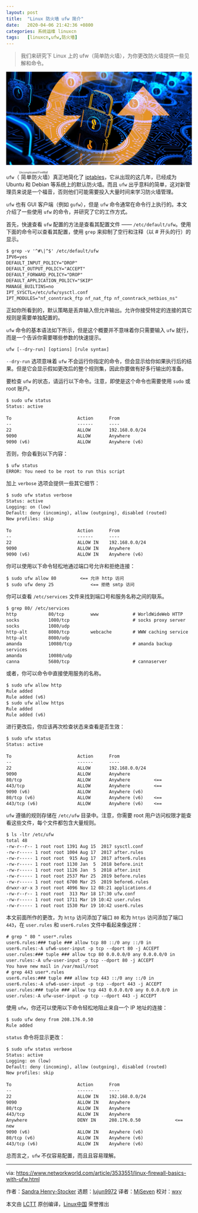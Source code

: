 ```yaml
---
layout: post
title:	"Linux 防火墙 ufw 简介"
date:	2020-04-06 21:42:36 +0800 
categories:	系统运维 linuxcn 
tags:	[linuxcn,ufw,防火墙]
---
```




> 
> 我们来研究下 Linux 上的 ufw（简单防火墙），为你更改防火墙提供一些见解和命令。
> 
> 
> 


![](/Asserts/Images/album/202004/06/214125xi69it9e95ke9hei.jpg)


`ufw`（<ruby> 简单防火墙 <rt>  Uncomplicated FireWall </rt></ruby>）真正地简化了 [iptables](https://www.networkworld.com/article/2716098/working-with-iptables.html)，它从出现的这几年，已经成为 Ubuntu 和 Debian 等系统上的默认防火墙。而且 `ufw` 出乎意料的简单，这对新管理员来说是一个福音，否则他们可能需要投入大量时间来学习防火墙管理。


`ufw` 也有 GUI 客户端（例如 `gufw`），但是 `ufw` 命令通常在命令行上执行的。本文介绍了一些使用 `ufw` 的命令，并研究了它的工作方式。


首先，快速查看 `ufw` 配置的方法是查看其配置文件 —— `/etc/default/ufw`。使用下面的命令可以查看其配置，使用 `grep` 来抑制了空行和注释（以 # 开头的行）的显示。



```
$ grep -v '^#\|^$' /etc/default/ufw
IPV6=yes
DEFAULT_INPUT_POLICY="DROP"
DEFAULT_OUTPUT_POLICY="ACCEPT"
DEFAULT_FORWARD_POLICY="DROP"
DEFAULT_APPLICATION_POLICY="SKIP"
MANAGE_BUILTINS=no
IPT_SYSCTL=/etc/ufw/sysctl.conf
IPT_MODULES="nf_conntrack_ftp nf_nat_ftp nf_conntrack_netbios_ns"
```

正如你所看到的，默认策略是丢弃输入但允许输出。允许你接受特定的连接的其它规则是需要单独配置的。


`ufw` 命令的基本语法如下所示，但是这个概要并不意味着你只需要输入 `ufw` 就行，而是一个告诉你需要哪些参数的快速提示。



```
ufw [--dry-run] [options] [rule syntax]
```

`--dry-run` 选项意味着 `ufw` 不会运行你指定的命令，但会显示给你如果执行后的结果。但是它会显示假如更改后的整个规则集，因此你要做有好多行输出的准备。


要检查 `ufw` 的状态，请运行以下命令。注意，即使是这个命令也需要使用 `sudo` 或 root 账户。



```
$ sudo ufw status
Status: active

To                         Action      From
--                         ------      ----
22                         ALLOW       192.168.0.0/24
9090                       ALLOW       Anywhere
9090 (v6)                  ALLOW       Anywhere (v6)
```

否则，你会看到以下内容：



```
$ ufw status
ERROR: You need to be root to run this script
```

加上 `verbose` 选项会提供一些其它细节：



```
$ sudo ufw status verbose
Status: active
Logging: on (low)
Default: deny (incoming), allow (outgoing), disabled (routed)
New profiles: skip

To                         Action      From
--                         ------      ----
22                         ALLOW IN    192.168.0.0/24
9090                       ALLOW IN    Anywhere
9090 (v6)                  ALLOW IN    Anywhere (v6)
```

你可以使用以下命令轻松地通过端口号允许和拒绝连接：



```
$ sudo ufw allow 80         <== 允许 http 访问
$ sudo ufw deny 25              <== 拒绝 smtp 访问
```

你可以查看 `/etc/services` 文件来找到端口号和服务名称之间的联系。



```
$ grep 80/ /etc/services
http            80/tcp          www             # WorldWideWeb HTTP
socks           1080/tcp                        # socks proxy server
socks           1080/udp
http-alt        8080/tcp        webcache        # WWW caching service
http-alt        8080/udp
amanda          10080/tcp                       # amanda backup services
amanda          10080/udp
canna           5680/tcp                        # cannaserver
```

或者，你可以命令中直接使用服务的名称。



```
$ sudo ufw allow http
Rule added
Rule added (v6)
$ sudo ufw allow https
Rule added
Rule added (v6)
```

进行更改后，你应该再次检查状态来查看是否生效：



```
$ sudo ufw status
Status: active

To                         Action      From
--                         ------      ----
22                         ALLOW       192.168.0.0/24
9090                       ALLOW       Anywhere
80/tcp                     ALLOW       Anywhere         <==
443/tcp                    ALLOW       Anywhere         <==
9090 (v6)                  ALLOW       Anywhere (v6)
80/tcp (v6)                ALLOW       Anywhere (v6)    <==
443/tcp (v6)               ALLOW       Anywhere (v6)    <==
```

`ufw` 遵循的规则存储在 `/etc/ufw` 目录中。注意，你需要 root 用户访问权限才能查看这些文件，每个文件都包含大量规则。



```
$ ls -ltr /etc/ufw
total 48
-rw-r--r-- 1 root root 1391 Aug 15  2017 sysctl.conf
-rw-r----- 1 root root 1004 Aug 17  2017 after.rules
-rw-r----- 1 root root  915 Aug 17  2017 after6.rules
-rw-r----- 1 root root 1130 Jan  5  2018 before.init
-rw-r----- 1 root root 1126 Jan  5  2018 after.init
-rw-r----- 1 root root 2537 Mar 25  2019 before.rules
-rw-r----- 1 root root 6700 Mar 25  2019 before6.rules
drwxr-xr-x 3 root root 4096 Nov 12 08:21 applications.d
-rw-r--r-- 1 root root  313 Mar 18 17:30 ufw.conf
-rw-r----- 1 root root 1711 Mar 19 10:42 user.rules
-rw-r----- 1 root root 1530 Mar 19 10:42 user6.rules
```

本文前面所作的更改，为 `http` 访问添加了端口 `80` 和为 `https` 访问添加了端口 `443`，在 `user.rules` 和 `user6.rules` 文件中看起来像这样：



```
# grep " 80 " user*.rules
user6.rules:### tuple ### allow tcp 80 ::/0 any ::/0 in
user6.rules:-A ufw6-user-input -p tcp --dport 80 -j ACCEPT
user.rules:### tuple ### allow tcp 80 0.0.0.0/0 any 0.0.0.0/0 in
user.rules:-A ufw-user-input -p tcp --dport 80 -j ACCEPT
You have new mail in /var/mail/root
# grep 443 user*.rules
user6.rules:### tuple ### allow tcp 443 ::/0 any ::/0 in
user6.rules:-A ufw6-user-input -p tcp --dport 443 -j ACCEPT
user.rules:### tuple ### allow tcp 443 0.0.0.0/0 any 0.0.0.0/0 in
user.rules:-A ufw-user-input -p tcp --dport 443 -j ACCEPT
```

使用 `ufw`，你还可以使用以下命令轻松地阻止来自一个 IP 地址的连接：



```
$ sudo ufw deny from 208.176.0.50
Rule added
```

`status` 命令将显示更改：



```
$ sudo ufw status verbose
Status: active
Logging: on (low)
Default: deny (incoming), allow (outgoing), disabled (routed)
New profiles: skip

To                         Action      From
--                         ------      ----
22                         ALLOW IN    192.168.0.0/24
9090                       ALLOW IN    Anywhere
80/tcp                     ALLOW IN    Anywhere
443/tcp                    ALLOW IN    Anywhere
Anywhere                   DENY IN     208.176.0.50             <== new
9090 (v6)                  ALLOW IN    Anywhere (v6)
80/tcp (v6)                ALLOW IN    Anywhere (v6)
443/tcp (v6)               ALLOW IN    Anywhere (v6)
```

总而言之，`ufw` 不仅容易配置，而且且容易理解。




---


via: <https://www.networkworld.com/article/3533551/linux-firewall-basics-with-ufw.html>


作者：[Sandra Henry-Stocker](https://www.networkworld.com/author/Sandra-Henry_Stocker/) 选题：[lujun9972](https://github.com/lujun9972) 译者：[MjSeven](https://github.com/MjSeven) 校对：[wxy](https://github.com/wxy)


本文由 [LCTT](https://github.com/LCTT/TranslateProject) 原创编译，[Linux中国](https://linux.cn/) 荣誉推出
